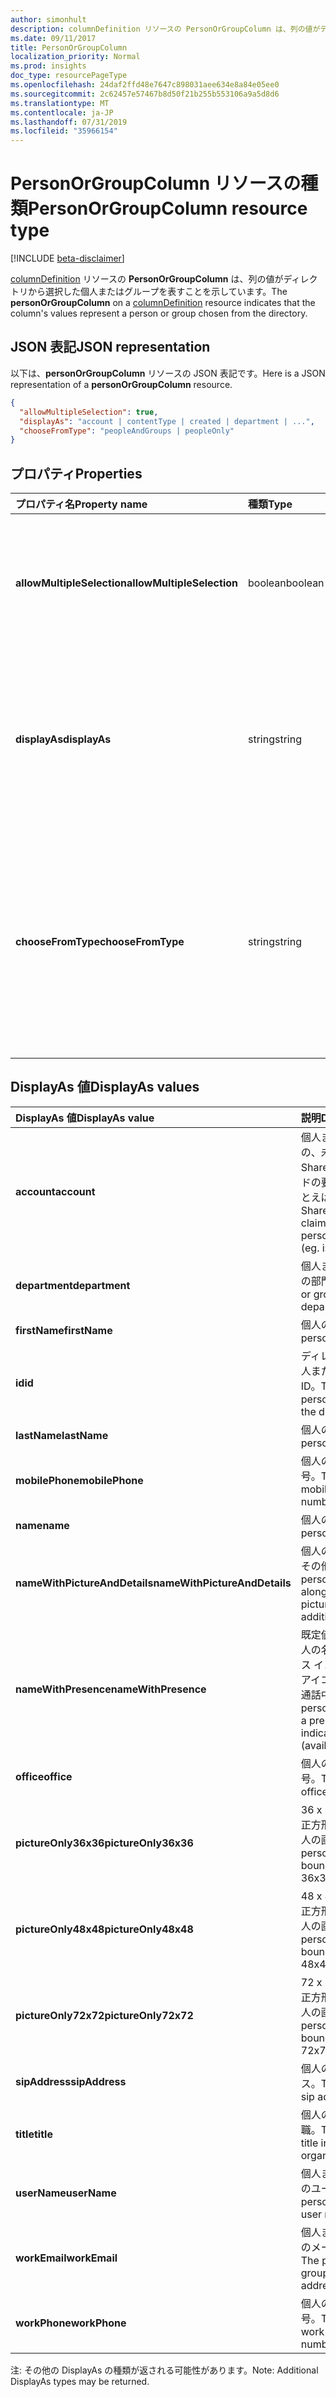```yaml
---
author: simonhult
description: columnDefinition リソースの PersonOrGroupColumn は、列の値がディレクトリから選択した個人またはグループを表すことを示しています。
ms.date: 09/11/2017
title: PersonOrGroupColumn
localization_priority: Normal
ms.prod: insights
doc_type: resourcePageType
ms.openlocfilehash: 24daf2ffd48e7647c898031aee634e8a84e05ee0
ms.sourcegitcommit: 2c62457e57467b8d50f21b255b553106a9a5d8d6
ms.translationtype: MT
ms.contentlocale: ja-JP
ms.lasthandoff: 07/31/2019
ms.locfileid: "35966154"
---
```

# <a name="personorgroupcolumn-resource-type"></a><span data-ttu-id="0c15d-103">PersonOrGroupColumn リソースの種類</span><span class="sxs-lookup"><span data-stu-id="0c15d-103">PersonOrGroupColumn resource type</span></span>

[!INCLUDE [beta-disclaimer](../../includes/beta-disclaimer.md)]

<span data-ttu-id="0c15d-104">[columnDefinition](columndefinition.md) リソースの **PersonOrGroupColumn** は、列の値がディレクトリから選択した個人またはグループを表すことを示しています。</span><span class="sxs-lookup"><span data-stu-id="0c15d-104">The **personOrGroupColumn** on a [columnDefinition](columndefinition.md) resource indicates that the column's values represent a person or group chosen from the directory.</span></span>

## <a name="json-representation"></a><span data-ttu-id="0c15d-105">JSON 表記</span><span class="sxs-lookup"><span data-stu-id="0c15d-105">JSON representation</span></span>

<span data-ttu-id="0c15d-106">以下は、**personOrGroupColumn** リソースの JSON 表記です。</span><span class="sxs-lookup"><span data-stu-id="0c15d-106">Here is a JSON representation of a **personOrGroupColumn** resource.</span></span>
<!-- { "blockType": "resource", "@type": "microsoft.graph.personOrGroupColumn", "@property.aka": "chooseFromType=format" } -->

```json
{
  "allowMultipleSelection": true,
  "displayAs": "account | contentType | created | department | ...",
  "chooseFromType": "peopleAndGroups | peopleOnly"
}
```

## <a name="properties"></a><span data-ttu-id="0c15d-107">プロパティ</span><span class="sxs-lookup"><span data-stu-id="0c15d-107">Properties</span></span>

| <span data-ttu-id="0c15d-108">プロパティ名</span><span class="sxs-lookup"><span data-stu-id="0c15d-108">Property name</span></span>              | <span data-ttu-id="0c15d-109">種類</span><span class="sxs-lookup"><span data-stu-id="0c15d-109">Type</span></span>    | <span data-ttu-id="0c15d-110">説明</span><span class="sxs-lookup"><span data-stu-id="0c15d-110">Description</span></span>
|:---------------------------|:--------|:--------------------------------------
| <span data-ttu-id="0c15d-111">**allowMultipleSelection**</span><span class="sxs-lookup"><span data-stu-id="0c15d-111">**allowMultipleSelection**</span></span> | <span data-ttu-id="0c15d-112">boolean</span><span class="sxs-lookup"><span data-stu-id="0c15d-112">boolean</span></span> | <span data-ttu-id="0c15d-113">ソースから複数の値を選択できるかどうかを示します。</span><span class="sxs-lookup"><span data-stu-id="0c15d-113">Indicates whether multiple values can be selected from the source.</span></span>
| <span data-ttu-id="0c15d-114">**displayAs**</span><span class="sxs-lookup"><span data-stu-id="0c15d-114">**displayAs**</span></span>              | <span data-ttu-id="0c15d-115">string</span><span class="sxs-lookup"><span data-stu-id="0c15d-115">string</span></span>  | <span data-ttu-id="0c15d-116">選択された個人またはグループについての情報を表示する方法。</span><span class="sxs-lookup"><span data-stu-id="0c15d-116">How to display the information about the person or group chosen.</span></span> <span data-ttu-id="0c15d-117">以下を参照してください。</span><span class="sxs-lookup"><span data-stu-id="0c15d-117">See below.</span></span>
| <span data-ttu-id="0c15d-118">**chooseFromType**</span><span class="sxs-lookup"><span data-stu-id="0c15d-118">**chooseFromType**</span></span>         | <span data-ttu-id="0c15d-119">string</span><span class="sxs-lookup"><span data-stu-id="0c15d-119">string</span></span>  | <span data-ttu-id="0c15d-120">個人のみ選択、または個人とグループの選択が可能かどうか。</span><span class="sxs-lookup"><span data-stu-id="0c15d-120">Whether to allow selection of people only, or people and groups.</span></span> <span data-ttu-id="0c15d-121">`peopleAndGroups` または `peopleOnly` のいずれかでなければなりません。</span><span class="sxs-lookup"><span data-stu-id="0c15d-121">Must be one of `peopleAndGroups` or `peopleOnly`.</span></span>

## <a name="displayas-values"></a><span data-ttu-id="0c15d-122">DisplayAs 値</span><span class="sxs-lookup"><span data-stu-id="0c15d-122">DisplayAs values</span></span>

| <span data-ttu-id="0c15d-123">DisplayAs 値</span><span class="sxs-lookup"><span data-stu-id="0c15d-123">DisplayAs value</span></span>               | <span data-ttu-id="0c15d-124">説明</span><span class="sxs-lookup"><span data-stu-id="0c15d-124">Description</span></span>
|:------------------------------|:-----------------------
| <span data-ttu-id="0c15d-125">**account**</span><span class="sxs-lookup"><span data-stu-id="0c15d-125">**account**</span></span>                   | <span data-ttu-id="0c15d-126">個人またはグループの、未加工の SharePoint エンコードの要求文字列 (たとえば </span><span class="sxs-lookup"><span data-stu-id="0c15d-126">The raw SharePoint encoded claim string for the person or group (eg.</span></span> <span data-ttu-id="0c15d-127">i:0#.f</span><span class="sxs-lookup"><span data-stu-id="0c15d-127">i:0#.f</span></span>|<span data-ttu-id="0c15d-128">membership</span><span class="sxs-lookup"><span data-stu-id="0c15d-128">membership</span></span>|<span data-ttu-id="0c15d-129">jane@contoso.com)。</span><span class="sxs-lookup"><span data-stu-id="0c15d-129">jane@contoso.com).</span></span>
| <span data-ttu-id="0c15d-130">**department**</span><span class="sxs-lookup"><span data-stu-id="0c15d-130">**department**</span></span>                | <span data-ttu-id="0c15d-131">個人またはグループの部門。</span><span class="sxs-lookup"><span data-stu-id="0c15d-131">The person or group's department.</span></span>
| <span data-ttu-id="0c15d-132">**firstName**</span><span class="sxs-lookup"><span data-stu-id="0c15d-132">**firstName**</span></span>                 | <span data-ttu-id="0c15d-133">個人の名。</span><span class="sxs-lookup"><span data-stu-id="0c15d-133">The person's first name.</span></span>
| <span data-ttu-id="0c15d-134">**id**</span><span class="sxs-lookup"><span data-stu-id="0c15d-134">**id**</span></span>                        | <span data-ttu-id="0c15d-135">ディレクトリ内の個人またはグループの ID。</span><span class="sxs-lookup"><span data-stu-id="0c15d-135">The id of the person or group in the directory.</span></span>
| <span data-ttu-id="0c15d-136">**lastName**</span><span class="sxs-lookup"><span data-stu-id="0c15d-136">**lastName**</span></span>                  | <span data-ttu-id="0c15d-137">個人の姓。</span><span class="sxs-lookup"><span data-stu-id="0c15d-137">The person's last name.</span></span>
| <span data-ttu-id="0c15d-138">**mobilePhone**</span><span class="sxs-lookup"><span data-stu-id="0c15d-138">**mobilePhone**</span></span>               | <span data-ttu-id="0c15d-139">個人の携帯電話番号。</span><span class="sxs-lookup"><span data-stu-id="0c15d-139">The person's mobile phone number.</span></span>
| <span data-ttu-id="0c15d-140">**name**</span><span class="sxs-lookup"><span data-stu-id="0c15d-140">**name**</span></span>                      | <span data-ttu-id="0c15d-141">個人の名前。</span><span class="sxs-lookup"><span data-stu-id="0c15d-141">The person's name.</span></span>
| <span data-ttu-id="0c15d-142">**nameWithPictureAndDetails**</span><span class="sxs-lookup"><span data-stu-id="0c15d-142">**nameWithPictureAndDetails**</span></span> | <span data-ttu-id="0c15d-143">個人の名前、画像、その他の詳細。</span><span class="sxs-lookup"><span data-stu-id="0c15d-143">The person's name along with their picture and additional details.</span></span>
| <span data-ttu-id="0c15d-144">**nameWithPresence**</span><span class="sxs-lookup"><span data-stu-id="0c15d-144">**nameWithPresence**</span></span>          | <span data-ttu-id="0c15d-145">既定値。</span><span class="sxs-lookup"><span data-stu-id="0c15d-145">Default.</span></span> <span data-ttu-id="0c15d-146">個人の名前とプレゼンス インジケーターのアイコン (連絡可能/通話中/その他)</span><span class="sxs-lookup"><span data-stu-id="0c15d-146">The person's name with a presence indicator icon (available/busy/etc.)</span></span>
| <span data-ttu-id="0c15d-147">**office**</span><span class="sxs-lookup"><span data-stu-id="0c15d-147">**office**</span></span>                    | <span data-ttu-id="0c15d-148">個人の会社の電話番号。</span><span class="sxs-lookup"><span data-stu-id="0c15d-148">The person's office number.</span></span>
| <span data-ttu-id="0c15d-149">**pictureOnly36x36**</span><span class="sxs-lookup"><span data-stu-id="0c15d-149">**pictureOnly36x36**</span></span>          | <span data-ttu-id="0c15d-150">36 x 36 ピクセルの正方形で囲まれた個人の画像。</span><span class="sxs-lookup"><span data-stu-id="0c15d-150">The person's picture, bounded by a 36x36 px square.</span></span>
| <span data-ttu-id="0c15d-151">**pictureOnly48x48**</span><span class="sxs-lookup"><span data-stu-id="0c15d-151">**pictureOnly48x48**</span></span>          | <span data-ttu-id="0c15d-152">48 x 48 ピクセルの正方形で囲まれた個人の画像。</span><span class="sxs-lookup"><span data-stu-id="0c15d-152">The person's picture, bounded by a 48x48 px square.</span></span>
| <span data-ttu-id="0c15d-153">**pictureOnly72x72**</span><span class="sxs-lookup"><span data-stu-id="0c15d-153">**pictureOnly72x72**</span></span>          | <span data-ttu-id="0c15d-154">72 x 72 ピクセルの正方形で囲まれた個人の画像。</span><span class="sxs-lookup"><span data-stu-id="0c15d-154">The person's picture, bounded by a 72x72 px square.</span></span>
| <span data-ttu-id="0c15d-155">**sipAddress**</span><span class="sxs-lookup"><span data-stu-id="0c15d-155">**sipAddress**</span></span>                | <span data-ttu-id="0c15d-156">個人の SIP アドレス。</span><span class="sxs-lookup"><span data-stu-id="0c15d-156">The person's sip address.</span></span>
| <span data-ttu-id="0c15d-157">**title**</span><span class="sxs-lookup"><span data-stu-id="0c15d-157">**title**</span></span>                     | <span data-ttu-id="0c15d-158">個人の組織内での役職。</span><span class="sxs-lookup"><span data-stu-id="0c15d-158">The person's title in the organization.</span></span>
| <span data-ttu-id="0c15d-159">**userName**</span><span class="sxs-lookup"><span data-stu-id="0c15d-159">**userName**</span></span>                  | <span data-ttu-id="0c15d-160">個人またはグループのユーザー名。</span><span class="sxs-lookup"><span data-stu-id="0c15d-160">The person or group's user name.</span></span>
| <span data-ttu-id="0c15d-161">**workEmail**</span><span class="sxs-lookup"><span data-stu-id="0c15d-161">**workEmail**</span></span>                 | <span data-ttu-id="0c15d-162">個人またはグループのメール アドレス。</span><span class="sxs-lookup"><span data-stu-id="0c15d-162">The person or group's email address.</span></span>
| <span data-ttu-id="0c15d-163">**workPhone**</span><span class="sxs-lookup"><span data-stu-id="0c15d-163">**workPhone**</span></span>                 | <span data-ttu-id="0c15d-164">個人の勤務先電話番号。</span><span class="sxs-lookup"><span data-stu-id="0c15d-164">The person's work phone number.</span></span>

<span data-ttu-id="0c15d-165">注: その他の DisplayAs の種類が返される可能性があります。</span><span class="sxs-lookup"><span data-stu-id="0c15d-165">Note: Additional DisplayAs types may be returned.</span></span>

<!--
{
  "type": "#page.annotation",
  "description": "",
  "keywords": "",
  "section": "documentation",
  "tocPath": "Resources/PersonOrGroupColumn",
  "suppressions": []
}
-->
